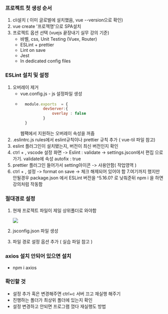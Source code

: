 ### 프로젝트 첫 생성 순서
1. cli설치 ( 이미 글로벌에 설치했음, vue --version으로 확인) 
2. vue create '프로젝명'으로 SPA설치
3.  프로젝트 옵션 선택 (vuejs 끝장내기 실무 강의 기준)
	- 바벨, css, Unit Testing (Vuex, Router)
	- ESLint + prettier
	- Lint on save
	- Jest
	- In dedicated config files

### ESLint 설치 및 설정
1. 오버레이 제거
	- vue.config.js - js 설정파일 생성
	- ```javascript
		module.exports  = {
				devServer:{
					overlay : false
				}
		}
		```
		웹팩에서 지원하는 오버레이 속성을 꺼줌
2. .eslintrc.js rules에서 eslint규칙이나 prettier 규칙 추가 ( vue-til 파일 참고)
3.  eslint 플러그인이 설치됐는지, 버전이 최신 버전인지 확인
4. ctrl + , vscode 설정 화면 -> Eslint : validate -> settings.jscon에서 편집 으로 가기. validate에 속성 autofix : true
5. prettier 플러그인 들어가서 setting아이콘 -> 사용안함( 작업영역 )
6. ctrl + , 설정 -> format on save -> 체크 해제되어 있어야 함
7.여기까지 했지만 안될경우 package.json 에서 ESLint 버전을 ^5.16.0? 로 낮춰준뒤 npm i 을 하면 강의처럼 작동함

### 절대경로 설정
1. 현재 프로젝트 파일이 제일 상위폴더로 와야함

	<img src = "../img/파일절대경로.PNG">
2. jsconfig.json 파일 생성
3.  파일 경로 설정 옵션 추가 ( 실습 파일 참고 )

### axios 설치 안되어 있으면 설치
- npm i axios

### 확인할 것
- 설정 추가 혹은 변경해주면 ctrl+c 서버 끄고 재실행 해주기
- 진행하는 폴더가 최상위 폴더에 있는지 확인
- 설정 변경하고 안되면 프로그램 껐다 재실행도 방법
